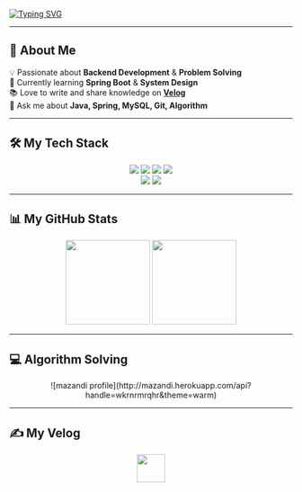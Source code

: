 [![Typing SVG](https://readme-typing-svg.demolab.com?font=Fira+Code&weight=100&size=25&pause=1000&color=F778AC&background=FFFFFF00&center=true&vCenter=true&random=true&width=435&lines=WELCOME+TO+MY+SPACE)](https://git.io/typing-svg)

---

## 🚀 About Me
💡 Passionate about **Backend Development** & **Problem Solving**  
🌱 Currently learning **Spring Boot** & **System Design**  
📚 Love to write and share knowledge on **[Velog](https://velog.io/@keepcoing)**  
💬 Ask me about **Java, Spring, MySQL, Git, Algorithm**  

---

## 🛠️ My Tech Stack
<p align="center">
  <img src="https://img.shields.io/badge/Java-007396?style=for-the-badge&logo=Java&logoColor=white">
  <img src="https://img.shields.io/badge/Spring Boot-6DB33F?style=for-the-badge&logo=Spring Boot&logoColor=white">
  <img src="https://img.shields.io/badge/MySQL-4479A1?style=for-the-badge&logo=MySQL&logoColor=white">
  <img src="https://img.shields.io/badge/Oracle-F80000?style=for-the-badge&logo=Oracle&logoColor=white">
  <br>
  <img src="https://img.shields.io/badge/Git-F05032?style=for-the-badge&logo=Git&logoColor=white">
  <img src="https://img.shields.io/badge/Github-181717?style=for-the-badge&logo=Github&logoColor=white">
</p>

---

## 📊 My GitHub Stats
<p align="center">
  <img src="https://github-readme-stats.vercel.app/api?username=coderimspace&show_icons=true&theme=dracula" height="150">
  <img src="https://github-readme-streak-stats.herokuapp.com/?user=coderimspace&theme=dracula" height="150">
</p>

---

## 💻 Algorithm Solving
<p align="center">
  ![mazandi profile](http://mazandi.herokuapp.com/api?handle=wkrnrmrqhr&theme=warm)
</p>

---

## ✍️ My Velog
<p align="center">
  <a href="https://velog.io/@keepcoing">
    <img src="https://velog-readme-stats.vercel.app/api/badge?name=keepcoing" height="50">
  </a>
</p>
